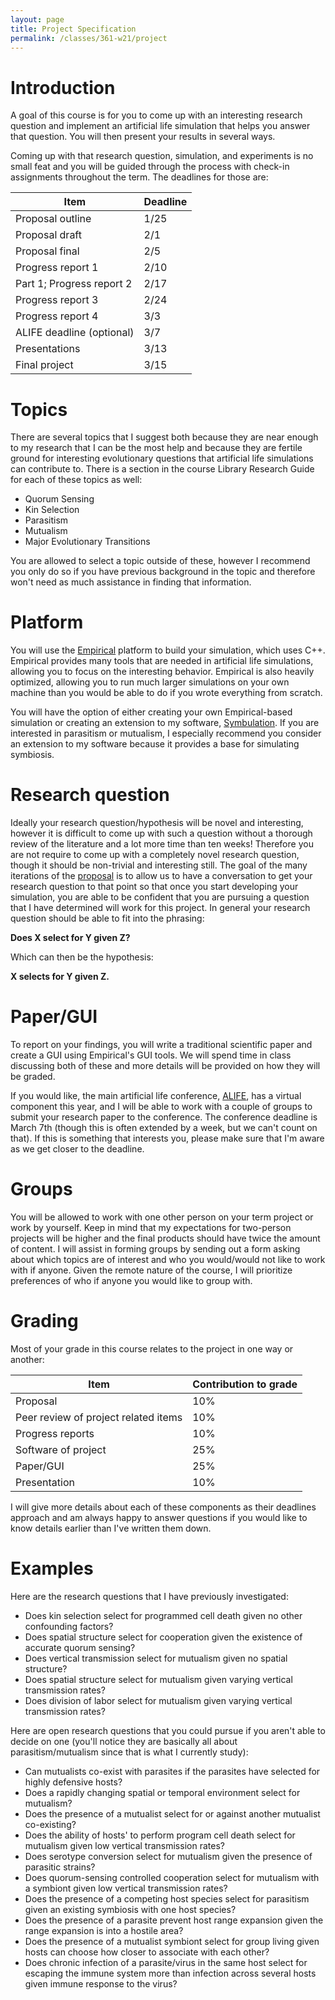 ```yaml
---
layout: page
title: Project Specification
permalink: /classes/361-w21/project
---
```


# Introduction
A goal of this course is for you to come up with an interesting research question and implement an artificial life simulation that helps you answer that question. You will then present your results in several ways. 

Coming up with that research question, simulation, and experiments is no small feat and you will be guided through the process with check-in assignments throughout the term. The deadlines for those are:

| Item | Deadline |
|------|----------|
| Proposal outline | 1/25|
| Proposal draft | 2/1 |
| Proposal final | 2/5 |
| Progress report 1 | 2/10 |
| Part 1; Progress report 2 | 2/17 |
| Progress report 3 | 2/24 |
| Progress report 4 | 3/3 |
| ALIFE deadline (optional) | 3/7 |
| Presentations | 3/13 |
| Final project | 3/15 |

# Topics
There are several topics that I suggest both because they are near enough to my research that I can be the most help and because they are fertile ground for interesting evolutionary questions that artificial life simulations can contribute to. There is a section in the course Library Research Guide for each of these topics as well:

* Quorum Sensing
* Kin Selection
* Parasitism
* Mutualism
* Major Evolutionary Transitions

You are allowed to select a topic outside of these, however I recommend you only do so if you have previous background in the topic and therefore won't need as much assistance in finding that information.

# Platform
You will use the [Empirical](https://empirical.readthedocs.io/en/latest/) platform to build your simulation, which uses C++. Empirical provides many tools that are needed in artificial life simulations, allowing you to focus on the interesting behavior. Empirical is also heavily optimized, allowing you to run much larger simulations on your own machine than you would be able to do if you wrote everything from scratch.

You will have the option of either creating your own Empirical-based simulation or creating an extension to my software, [Symbulation](https://anyaevostinar.github.io/SymbulationEmp/web/symbulation.html). If you are interested in parasitism or mutualism, I especially recommend you consider an extension to my software because it provides a base for simulating symbiosis.

# Research question
Ideally your research question/hypothesis will be novel and interesting, however it is difficult to come up with such a question without a thorough review of the literature and a lot more time than ten weeks! Therefore you are not require to come up with a completely novel research question, though it should be non-trivial and interesting still. The goal of the many iterations of the [proposal](/classes/361-w21/proposal) is to allow us to have a conversation to get your research question to that point so that once you start developing your simulation, you are able to be confident that you are pursuing a question that I have determined will work for this project. In general your research question should be able to fit into the phrasing:

**Does X select for Y given Z?**

Which can then be the hypothesis:

**X selects for Y given Z.**

# Paper/GUI
To report on your findings, you will write a traditional scientific paper and create a GUI using Empirical's GUI tools. We will spend time in class discussing both of these and more details will be provided on how they will be graded.

If you would like, the main artificial life conference, [ALIFE](https://www.robot100.cz/alife2021), has a virtual component this year, and I will be able to work with a couple of groups to submit your research paper to the conference. The conference deadline is March 7th (though this is often extended by a week, but we can't count on that). If this is something that interests you, please make sure that I'm aware as we get closer to the deadline.

# Groups
You will be allowed to work with one other person on your term project or work by yourself. Keep in mind that my expectations for two-person projects will be higher and the final products should have twice the amount of content. I will assist in forming groups by sending out a form asking about which topics are of interest and who you would/would not like to work with if anyone. Given the remote nature of the course, I will prioritize preferences of who if anyone you would like to group with.

# Grading
Most of your grade in this course relates to the project in one way or another:

| Item | Contribution to grade |
|------|-------|
| Proposal | 10%|
|Peer review of project related items | 10%|
|Progress reports | 10%|
|Software of project | 25%|
|Paper/GUI | 25%|
|Presentation | 10%|

I will give more details about each of these components as their deadlines approach and am always happy to answer questions if you would like to know details earlier than I've written them down.

# Examples
Here are the research questions that I have previously investigated:
* Does kin selection select for programmed cell death given no other confounding factors?
* Does spatial structure select for cooperation given the existence of accurate quorum sensing?
* Does vertical transmission select for mutualism given no spatial structure?
* Does spatial structure select for mutualism given varying vertical transmission rates?
* Does division of labor select for mutualism given varying vertical transmission rates?

Here are open research questions that you could pursue if you aren't able to decide on one (you'll notice they are basically all about parasitism/mutualism since that is what I currently study):
* Can mutualists co-exist with parasites if the parasites have selected for highly defensive hosts?
* Does a rapidly changing spatial or temporal environment select for mutualism?
* Does the presence of a mutualist select for or against another mutualist co-existing?
* Does the ability of hosts' to perform program cell death select for mutualism given low vertical transmission rates?
* Does serotype conversion select for mutualism given the presence of parasitic strains?
* Does quorum-sensing controlled cooperation select for mutualism with a symbiont given low vertical transmission rates?
* Does the presence of a competing host species select for parasitism given an existing symbiosis with one host species?
* Does the presence of a parasite prevent host range expansion given the range expansion is into a hostile area?
* Does the presence of a mutualist symbiont select for group living given hosts can choose how closer to associate with each other?
* Does chronic infection of a parasite/virus in the same host select for escaping the immune system more than infection across several hosts given immune response to the virus?